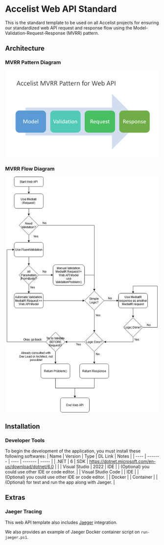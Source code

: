 # Accelist Web API Standard
This is the standard template to be used on all Accelist projects for ensuring our standardized web API request and response flow using the Model-Validation-Request-Response (MVRR) pattern.

## Architecture

### MVRR Pattern Diagram
![MVRR Pattern](/docs/assets/images/mvrr-pattern.png)

### MVRR Flow Diagram
![MVRR Flow](/docs/assets/images/mvrr-flow.png)

## Installation
### Developer Tools
To begin the development of the application, you must install these following softwares:
| Name | Version | Type | DL Link | Notes |
| ---- | ------- | ---- | ------- | ----- |
| .NET | 6 | SDK | https://dotnet.microsoft.com/en-us/download/dotnet/6.0 |  |
| Visual Studio | 2022 | IDE | | (Optional) you could use other IDE or code editor. |
| Visual Studio Code | | IDE | | (Optional) you could use other IDE or code editor. |
| Docker | | Container | | (Optional) for test and run the app along with Jaeger. |

## Extras

### Jaeger Tracing
This web API template also includes [Jaeger](https://www.jaegertracing.io/) integration.

We also provides an example of Jaeger Docker container script on `run-jaeger.ps1`.